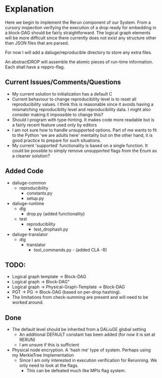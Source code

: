 # Explanation
Here we begin to implement the Rerun component of our System.
From a cursory inspection verifying the execution of a drop ready for embedding in a block-DAG should be fairly
straightforward. The logical graph elements will be more difficult since there currently does not exist any structure
other than JSON files that are parsed.

For now I will add a daliuge/reproducible directory to store any extra files. 

An abstractDROP will assemble the atomic pieces of run-time information. Each shall have a reppro-flag. 


## Current Issues/Comments/Questions
- My current solution to initialization has a default C
- Current behaviour to change reproducibility level is to reset all reproducibility values. I think this is reasonable
since it avoids having a mismatching reproduciblity level and reproducibility data. I might also consider making it
impossible to change this?
- Should I program with type-hinting. It makes code more readable but is a fairly recent feature used only by editors
- I am not sure how to handle unsupported options. Part of me wants to fit to the Python 'we are adults here' mentality
but on the other hand, it is good practice to prepare for such situations.
- My current 'supported' functionality is based on a single function. It could be possible to simply remove unsupported
flags from the Enum as a cleaner solution?

## Added Code
- daliuge-common
  - reproducibility
    - constants.py
    - setup.py
- daliuge-runtime
  - dlg
    - drop.py (added functionality)
  - test
    - reproducibility
      - test_drophash.py
- daliuge-translator
  - dlg
    - translator
      - tool_commands.py - (added CLA -R)
  

## TODO: 
- Logical graph template -> Block-DAG
- Logical graph -> Block-DAG"
- Logical graph -> Physical-Graph-Template -> Block-DAG
- PGT -> PG -> Block-DAG (based on per-drop hashing).
- The limitations from check-summing are present and will need to be worked around.

## Done
- The default level should be inherited from a DALiuGE global setting 
  - An additional DEFAULT constant has been added (for now it is set at RERUN)
  - I am unsure if this is sufficient
- Physical node encryption. A 'hash me' type of system. Perhaps using my MerkleTree Implementation
  - Since I am only interested in execution verification for Rerunning. We only need to look at the flags.
    - This can be defeated much like MPIs flag system.